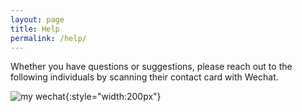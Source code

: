 ```yaml
---
layout: page
title: Help
permalink: /help/
---
```


Whether you have questions or suggestions, please reach out to the following individuals
by scanning their contact card with Wechat.

![my wechat]({{site.baseurl}}/assets/jackwechat.png){:style="width:200px"}

